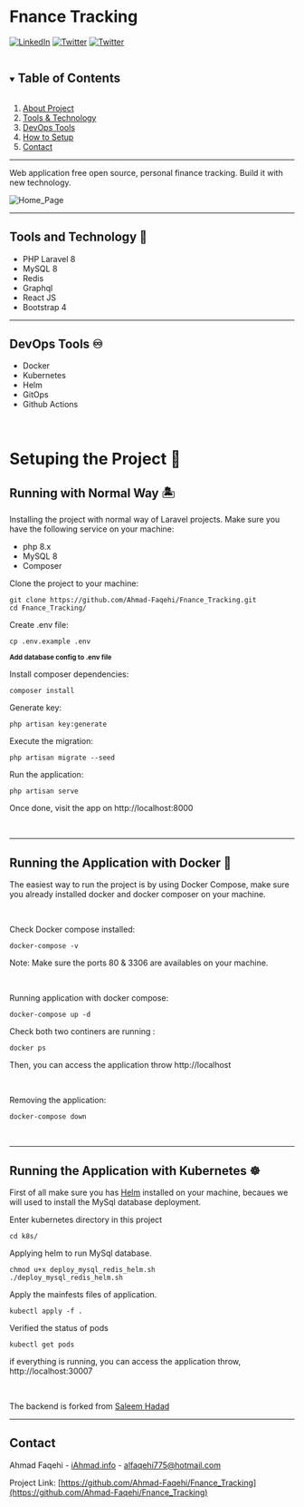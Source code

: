 # Fnance Tracking
[![LinkedIn][linkedin-shield]][linkedin-url]
[![Twitter][twitter-shield]][twittwe-url]
[![Twitter][github-shield]][github-url]

<!-- TABLE OF CONTENTS -->
<details open="open">
  <summary><h2 style="display: inline-block">Table of Contents</h2></summary>
  <ol>
    <li>
      <a href="#about-the-project">About Project</a>
    </li>
    <li>
      <a href="#tools_tech">Tools & Technology</a>
    </li>
    <li>
      <a href="#devops">DevOps Tools</a>
    </li>
    <li>
    <a href="#usage">How to Setup</a>
    </li>
    <li><a href="#contact">Contact</a></li>
  </ol>
</details>

<hr>


Web application free open source, personal finance tracking. Build it with new technology.
<p align="center">

![Home_Page](https://i.imgur.com/U842uyV.jpg)
</p>

<hr>

<!-- Tools and Technology -->
## Tools and Technology 🎯
* []() PHP Laravel 8
* []() MySQL 8
* []() Redis
* []() Graphql
* []() React JS
* []()Bootstrap 4

<hr>

<!-- Tools and Technology -->
## DevOps Tools ♾️
* []() Docker
* []() Kubernetes
* []() Helm
* []() GitOps
* []() Github Actions


<br>

<!-- Setup application -->
# Setuping the Project 🚀

## Running with Normal Way  🏝
Installing the project with normal way of Laravel projects. Make sure you have the following service on your machine:

- php 8.x
- MySQL 8
- Composer

Clone the project to your machine:
```shell
git clone https://github.com/Ahmad-Faqehi/Fnance_Tracking.git
cd Fnance_Tracking/
```
Create .env file:
```shell
cp .env.example .env
```
<small><b> Add database config to .env file </b> </small>



Install composer dependencies:
```shell
composer install
```
Generate key:
```shell
php artisan key:generate
```
Execute the migration:
```shell
php artisan migrate --seed
```

Run the application:
```shell
php artisan serve
```
Once done, visit the app on http://localhost:8000

<br>
<hr>

## Running the Application with Docker 🐳

The easiest way to run the project is by using Docker Compose, make sure you already installed docker and docker composer on your machine.

<br>

Check Docker compose installed:
```shell
docker-compose -v
```

Note: Make sure the ports 80 & 3306 are availables on your machine.

<br>

Running application with docker compose:
```shell
docker-compose up -d
```

Check both two continers are running :
```shell
docker ps
```

Then, you can access the application throw http://localhost

<br>

Removing the application:
```shell
docker-compose down
```

<br>
<hr>


## Running the Application with Kubernetes ☸
First of all make sure you has [Helm](https://helm.sh/docs/intro/install/) installed on your machine, becaues we will used to install the MySql database deployment.

Enter kubernetes directory in this project
``` shell
cd k8s/
```

Applying helm to run MySql database.
``` shell
chmod u+x deploy_mysql_redis_helm.sh
./deploy_mysql_redis_helm.sh
```

Apply the mainfests files of application.
```shell
kubectl apply -f .
```

Verified the status of pods
```shell
kubectl get pods
```
if everything is running, you can access the application throw,<br>
http://localhost:30007

<br>

The backend is forked from [Saleem Hadad](https://github.com/saleem-hadad)

<hr>


<!-- CONTACT -->
## Contact

Ahmad Faqehi - [iAhmad.info](https://iAhmad.info) - alfaqehi775@hotmail.com

Project Link: [https://github.com/Ahmad-Faqehi/Fnance_Tracking](https://github.com/Ahmad-Faqehi/Fnance_Tracking)


<!-- MARKDOWN LINKS & IMAGES -->
<!-- https://www.markdownguide.org/basic-syntax/#reference-style-links -->
[linkedin-shield]: https://img.shields.io/badge/-LinkedIn-black.svg?style=for-the-badge&logo=linkedin&colorB=555
[linkedin-url]: https://linkedin.com/in/ahmad-faqehi
[twitter-shield]: https://img.shields.io/badge/-twitter-black.svg?style=for-the-badge&logo=twitter&colorB=555
[twittwe-url]: https://twitter.com/A_F775
[github-shield]: https://img.shields.io/badge/-github-black.svg?style=for-the-badge&logo=github&colorB=555
[github-url]: https://github.com/Ahmad-Faqehi